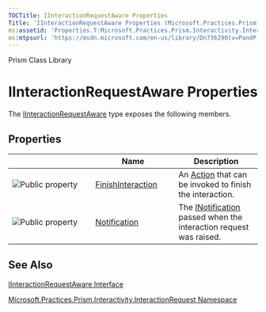 ```yaml
---
TOCTitle: IInteractionRequestAware Properties
Title: 'IInteractionRequestAware Properties (Microsoft.Practices.Prism.Interactivity.InteractionRequest)'
ms:assetid: 'Properties.T:Microsoft.Practices.Prism.Interactivity.InteractionRequest.IInteractionRequestAware'
ms:mtpsurl: 'https://msdn.microsoft.com/en-us/library/Dn736290(v=PandP.50)'
---
```


Prism Class Library

IInteractionRequestAware Properties
===================================


The [IInteractionRequestAware](https://msdn.microsoft.com/t:microsoft.practices.prism.interactivity.interactionrequest.iinteractionrequestaware) type exposes the following members.

Properties
----------

<span id="propertyTableToggle"></span>
<table>
<colgroup>
<col width="33%" />
<col width="33%" />
<col width="33%" />
</colgroup>
<thead>
<tr class="header">
<th> </th>
<th>Name</th>
<th>Description</th>
</tr>
</thead>
<tbody>
<tr class="odd">
<td><img src="https://msdn.microsoft.com/en-us/Dn736290.pubproperty(en-us,PandP.50).gif" title="Public property" /></td>
<td><a href="https://msdn.microsoft.com/p:microsoft.practices.prism.interactivity.interactionrequest.iinteractionrequestaware.finishinteraction">FinishInteraction</a></td>
<td><div class="summary">
An <a href="http://msdn2.microsoft.com/en-us/library/bb534741">Action</a> that can be invoked to finish the interaction.
</div></td>
</tr>
<tr class="even">
<td><img src="https://msdn.microsoft.com/en-us/Dn736290.pubproperty(en-us,PandP.50).gif" title="Public property" /></td>
<td><a href="https://msdn.microsoft.com/p:microsoft.practices.prism.interactivity.interactionrequest.iinteractionrequestaware.notification">Notification</a></td>
<td><div class="summary">
The <a href="https://msdn.microsoft.com/t:microsoft.practices.prism.interactivity.interactionrequest.inotification">INotification</a> passed when the interaction request was raised.
</div></td>
</tr>
</tbody>
</table>

See Also
--------

<span id="seeAlsoToggle"></span>
[IInteractionRequestAware Interface](https://msdn.microsoft.com/t:microsoft.practices.prism.interactivity.interactionrequest.iinteractionrequestaware)

[Microsoft.Practices.Prism.Interactivity.InteractionRequest Namespace](https://msdn.microsoft.com/n:microsoft.practices.prism.interactivity.interactionrequest)
